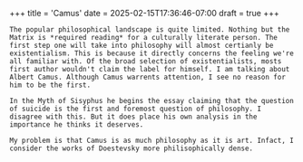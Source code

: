 +++
title = 'Camus'
date = 2025-02-15T17:36:46-07:00
draft = true
+++

	The popular philosophical landscape is quite limited. Nothing but the Matrix is *required reading* for a culturally literate person. The first step one will take into philosophy will almost certianly be existentialism. This is because it directly concerns the feeling we're all familiar with. Of the broad selection of existentialists, mosts first author wouldn't claim the label for himself. I am talking about Albert Camus. Although Camus warrents attention, I see no reason for him to be the first. 
	
	In the Myth of Sisyphus he begins the essay claiming that the question of suicide is the first and foremost question of philosophy. I disagree with this. But it does place his own analysis in the importance he thinks it deserves. 
	
	My problem is that Camus is as much philosophy as it is art. Infact, I consider the works of Doestevsky more philisophically dense. 
